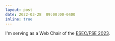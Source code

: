 ```yaml
---
layout: post
date: 2022-03-28  09:00:00-0400
inline: true
---
```


I'm serving as a Web Chair of the [ESEC/FSE 2023](https://conf.researchr.org/home/fse-2023).